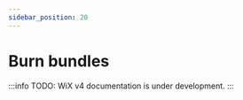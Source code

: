 ```yaml
---
sidebar_position: 20
---
```


# Burn bundles

:::info
TODO: WiX v4 documentation is under development.
:::

